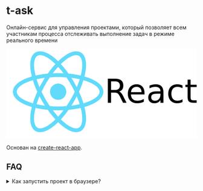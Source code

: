 # t-ask
Онлайн-сервис для управления проектами, который позволяет всем участникам процесса отслеживать выполнение задач в режиме реального времени

![react logo](public/react-logo.png)


Основан на [create-react-app](https://github.com/facebook/create-react-app).

## FAQ

<details>
<summary>Как запустить проект в браузере?</summary>

* Запускаем команду `npm run start`.
* Открываем [http://localhost:3000](http://localhost:3000)
</details>


